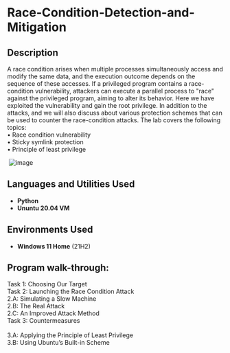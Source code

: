 <h1>Race-Condition-Detection-and-Mitigation</h1>

<h2>Description</h2>
 A race condition arises when multiple processes simultaneously access and modify the same data, and the execution outcome depends on the sequence of these accesses. 
 If a privileged program contains a race-condition vulnerability, attackers can execute a parallel process to "race" against the privileged program, aiming to alter its behavior.
 Here we have exploited the vulnerability and gain the root privilege. In addition to the attacks, and we will also discuss about various protection schemes that can be used to counter the race-condition attacks.
 The lab covers the following topics:</br>
    • Race condition vulnerability</br>
    • Sticky symlink protection</br>
    • Principle of least privilege</br>

 <image>   ![image](https://github.com/user-attachments/assets/ed8fa262-f0bc-4056-ada0-df40383dc7bd)



 <h2>Languages and Utilities Used</h2>

- <b>Python</b> 
- <b>Ununtu 20.04 VM</b>

<h2>Environments Used </h2>

- <b>Windows 11 Home</b> (21H2)

<h2>Program walk-through:</h2>

Task 1: Choosing Our Target<br>
Task 2: Launching the Race Condition Attack<br>
       2.A: Simulating a Slow Machine<br>
       2.B: The Real Attack<br>
       2.C: An Improved Attack Method<br>
Task 3: Countermeasures<br>
         <br> 3.A: Applying the Principle of Least Privilege
         <br> 3.B: Using Ubuntu’s Built-in Scheme


<embed src a href="https://drive.google.com/file/d/1uCxoX4KH4VHQnJwIdMl1H1Zu7jlkE_vg/view" alt=""></a> </embed>

